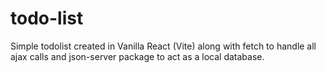 # todo-list
Simple todolist created in Vanilla React (Vite) along with fetch to handle all ajax calls and json-server package to act as a local database.
